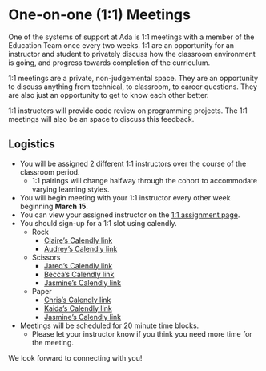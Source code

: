 # One-on-one (1:1) Meetings

One of the systems of support at Ada is 1:1 meetings with a member of the Education Team once every two weeks. 1:1 are an opportunity for an instructor and student to privately discuss how the classroom environment is going, and progress towards completion of the curriculum.

1:1 meetings are a private, non-judgemental space. They are an opportunity to discuss anything from technical, to classroom, to career questions. They are also just an opportunity to get to know each other better.

1:1 instructors will provide code review on programming projects.  The 1:1 meetings will also be an space to discuss this feedback.

## Logistics

- You will be assigned 2 different 1:1 instructors over the course of the classroom period.
    - 1:1 pairings will change halfway through the cohort to accommodate varying learning styles.
- You will begin meeting with your 1:1 instructor every other week beginning **March 15**.
- You can view your assigned instructor on the [1:1 assignment page](todo).
- You should sign-up for a 1:1 slot using calendly.
    - Rock
        - [Claire’s Calendly link](https://calendly.com/claire-ada)
        - [Audrey’s Calendly link](https://calendly.com/audrey-at-ada)
    - Scissors
        - [Jared’s Calendly link](http://calendly.com/jared-at-ada)
        - [Becca’s Calendly link](https://calendly.com/becca-elenzil/1-1-with-becca)
        - [Jasmine’s Calendly link](http://calendly.com/jasmine-ada)
    - Paper
        - [Chris’s Calendly link](https://calendly.com/chris-at-ada/30min)
        - [Kaida’s Calendly link](https://calendly.com/kaida)
        - [Jasmine’s Calendly link](http://calendly.com/jasmine-ada)
- Meetings will be scheduled for 20 minute time blocks.
    - Please let your instructor know if you think you need more time for the meeting.

We look forward to connecting with you!